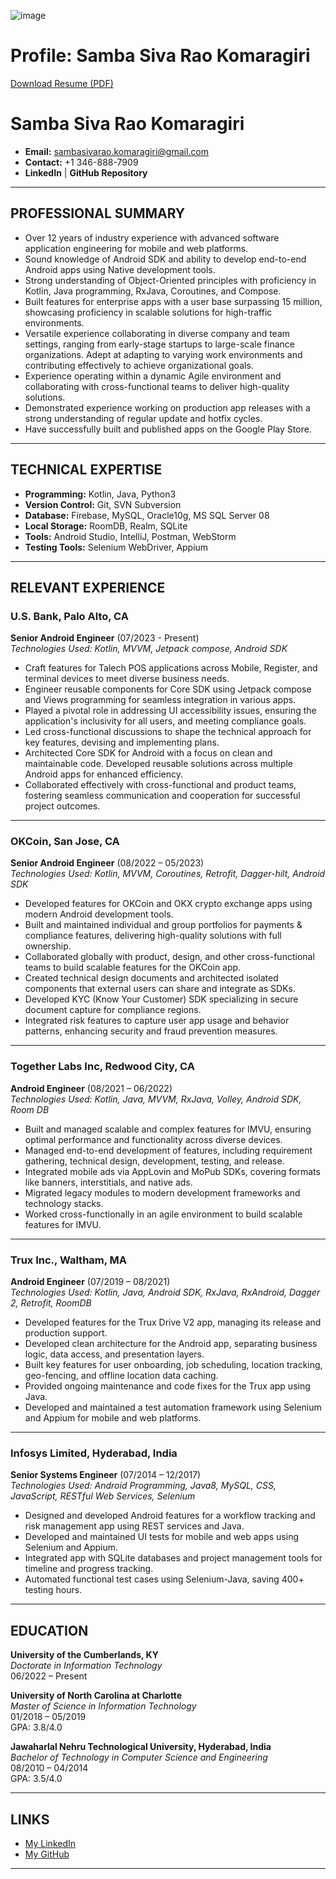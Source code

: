 ![image](https://github.com/user-attachments/assets/be4ac165-813e-455c-b88c-b1b012763740)


# Profile: Samba Siva Rao Komaragiri

[Download Resume (PDF)](https://github.com/s-komaragiri/profile/blob/main/skomaragiri_resume_usb_detailed_consultant.pdf)

# Samba Siva Rao Komaragiri

- **Email:** sambasivarao.komaragiri@gmail.com
- **Contact:** +1 346-888-7909
- **LinkedIn** | **GitHub Repository**

---

## PROFESSIONAL SUMMARY

- Over 12 years of industry experience with advanced software application engineering for mobile and web platforms.
- Sound knowledge of Android SDK and ability to develop end-to-end Android apps using Native development tools.
- Strong understanding of Object-Oriented principles with proficiency in Kotlin, Java programming, RxJava, Coroutines, and Compose.
- Built features for enterprise apps with a user base surpassing 15 million, showcasing proficiency in scalable solutions for high-traffic environments.
- Versatile experience collaborating in diverse company and team settings, ranging from early-stage startups to large-scale finance organizations. Adept at adapting to varying work environments and contributing effectively to achieve organizational goals.
- Experience operating within a dynamic Agile environment and collaborating with cross-functional teams to deliver high-quality solutions.
- Demonstrated experience working on production app releases with a strong understanding of regular update and hotfix cycles.
- Have successfully built and published apps on the Google Play Store.

---

## TECHNICAL EXPERTISE

- **Programming:** Kotlin, Java, Python3
- **Version Control:** Git, SVN Subversion
- **Database:** Firebase, MySQL, Oracle10g, MS SQL Server 08
- **Local Storage:** RoomDB, Realm, SQLite
- **Tools:** Android Studio, IntelliJ, Postman, WebStorm
- **Testing Tools:** Selenium WebDriver, Appium

---

## RELEVANT EXPERIENCE

### **U.S. Bank, Palo Alto, CA**  
**Senior Android Engineer** (07/2023 - Present)  
*Technologies Used: Kotlin, MVVM, Jetpack compose, Android SDK*

- Craft features for Talech POS applications across Mobile, Register, and terminal devices to meet diverse business needs.
- Engineer reusable components for Core SDK using Jetpack compose and Views programming for seamless integration in various apps.
- Played a pivotal role in addressing UI accessibility issues, ensuring the application's inclusivity for all users, and meeting compliance goals.
- Led cross-functional discussions to shape the technical approach for key features, devising and implementing plans.
- Architected Core SDK for Android with a focus on clean and maintainable code. Developed reusable solutions across multiple Android apps for enhanced efficiency.
- Collaborated effectively with cross-functional and product teams, fostering seamless communication and cooperation for successful project outcomes.

---

### **OKCoin, San Jose, CA**  
**Senior Android Engineer** (08/2022 – 05/2023)  
*Technologies Used: Kotlin, MVVM, Coroutines, Retrofit, Dagger-hilt, Android SDK*

- Developed features for OKCoin and OKX crypto exchange apps using modern Android development tools.
- Built and maintained individual and group portfolios for payments & compliance features, delivering high-quality solutions with full ownership.
- Collaborated globally with product, design, and other cross-functional teams to build scalable features for the OKCoin app.
- Created technical design documents and architected isolated components that external users can share and integrate as SDKs.
- Developed KYC (Know Your Customer) SDK specializing in secure document capture for compliance regions.
- Integrated risk features to capture user app usage and behavior patterns, enhancing security and fraud prevention measures.

---

### **Together Labs Inc, Redwood City, CA**  
**Android Engineer** (08/2021 – 06/2022)  
*Technologies Used: Kotlin, Java, MVVM, RxJava, Volley, Android SDK, Room DB*

- Built and managed scalable and complex features for IMVU, ensuring optimal performance and functionality across diverse devices.
- Managed end-to-end development of features, including requirement gathering, technical design, development, testing, and release.
- Integrated mobile ads via AppLovin and MoPub SDKs, covering formats like banners, interstitials, and native ads.
- Migrated legacy modules to modern development frameworks and technology stacks.
- Worked cross-functionally in an agile environment to build scalable features for IMVU.

---

### **Trux Inc., Waltham, MA**  
**Android Engineer** (07/2019 – 08/2021)  
*Technologies Used: Kotlin, Java, Android SDK, RxJava, RxAndroid, Dagger 2, Retrofit, RoomDB*

- Developed features for the Trux Drive V2 app, managing its release and production support.
- Developed clean architecture for the Android app, separating business logic, data access, and presentation layers.
- Built key features for user onboarding, job scheduling, location tracking, geo-fencing, and offline location data caching.
- Provided ongoing maintenance and code fixes for the Trux app using Java.
- Developed and maintained a test automation framework using Selenium and Appium for mobile and web platforms.

---

### **Infosys Limited, Hyderabad, India**  
**Senior Systems Engineer** (07/2014 – 12/2017)  
*Technologies Used: Android Programming, Java8, MySQL, CSS, JavaScript, RESTful Web Services, Selenium*

- Designed and developed Android features for a workflow tracking and risk management app using REST services and Java.
- Developed and maintained UI tests for mobile and web apps using Selenium and Appium.
- Integrated app with SQLite databases and project management tools for timeline and progress tracking.
- Automated functional test cases using Selenium-Java, saving 400+ testing hours.

---

## EDUCATION

**University of the Cumberlands, KY**  
*Doctorate in Information Technology*  
06/2022 – Present

**University of North Carolina at Charlotte**  
*Master of Science in Information Technology*  
01/2018 – 05/2019  
GPA: 3.8/4.0

**Jawaharlal Nehru Technological University, Hyderabad, India**  
*Bachelor of Technology in Computer Science and Engineering*  
08/2010 – 04/2014  
GPA: 3.5/4.0

---

## LINKS

- [My LinkedIn](https://bit.ly/3yNW3oE)
- [My GitHub](https://bit.ly/3zc1YVZ)

---
